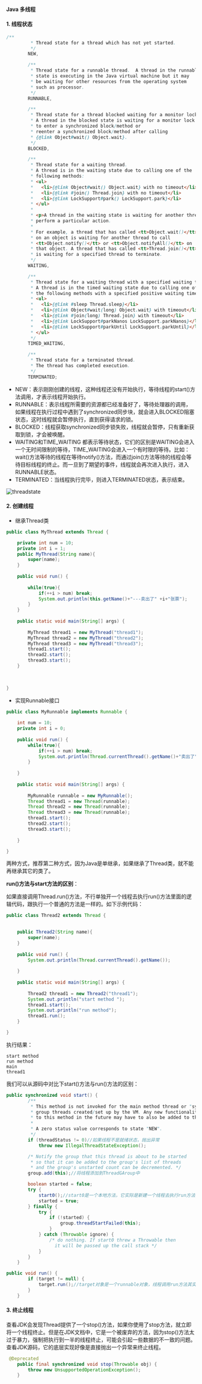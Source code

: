 #### Java 多线程

#### 1. 线程状态

```java
/**
         * Thread state for a thread which has not yet started.
         */
        NEW,

        /**
         * Thread state for a runnable thread.  A thread in the runnable
         * state is executing in the Java virtual machine but it may
         * be waiting for other resources from the operating system
         * such as processor.
         */
        RUNNABLE,

        /**
         * Thread state for a thread blocked waiting for a monitor lock.
         * A thread in the blocked state is waiting for a monitor lock
         * to enter a synchronized block/method or
         * reenter a synchronized block/method after calling
         * {@link Object#wait() Object.wait}.
         */
        BLOCKED,

        /**
         * Thread state for a waiting thread.
         * A thread is in the waiting state due to calling one of the
         * following methods:
         * <ul>
         *   <li>{@link Object#wait() Object.wait} with no timeout</li>
         *   <li>{@link #join() Thread.join} with no timeout</li>
         *   <li>{@link LockSupport#park() LockSupport.park}</li>
         * </ul>
         *
         * <p>A thread in the waiting state is waiting for another thread to
         * perform a particular action.
         *
         * For example, a thread that has called <tt>Object.wait()</tt>
         * on an object is waiting for another thread to call
         * <tt>Object.notify()</tt> or <tt>Object.notifyAll()</tt> on
         * that object. A thread that has called <tt>Thread.join()</tt>
         * is waiting for a specified thread to terminate.
         */
        WAITING,

        /**
         * Thread state for a waiting thread with a specified waiting time.
         * A thread is in the timed waiting state due to calling one of
         * the following methods with a specified positive waiting time:
         * <ul>
         *   <li>{@link #sleep Thread.sleep}</li>
         *   <li>{@link Object#wait(long) Object.wait} with timeout</li>
         *   <li>{@link #join(long) Thread.join} with timeout</li>
         *   <li>{@link LockSupport#parkNanos LockSupport.parkNanos}</li>
         *   <li>{@link LockSupport#parkUntil LockSupport.parkUntil}</li>
         * </ul>
         */
        TIMED_WAITING,

        /**
         * Thread state for a terminated thread.
         * The thread has completed execution.
         */
        TERMINATED;
```

* NEW：表示刚刚创建的线程，这种线程还没有开始执行，等待线程的start()方法调用，才表示线程开始执行。
* RUNNABLE：表示线程所需要的资源都已经准备好了，等待处理器的调用，如果线程在执行过程中遇到了synchronized同步块，就会进入BLOCKED阻塞状态，这时线程就会暂停执行，直到获得请求的锁。
* BLOCKED：线程获取synchronized同步锁失败，线程就会暂停，只有重新获取到锁，才会被唤醒。
* WAITING和TIME_WAITING 都表示等待状态，它们的区别是WAITING会进入一个无时间限制的等待，TIME_WAITING会进入一个有时限的等待。比如：wait()方法等待的线程在等待notify()方法，而通过join()方法等待的线程会等待目标线程的终止。而一旦到了期望的事件，线程就会再次进入执行，进入RUNNABLE状态。
* TERMINATED：当线程执行完毕，则进入TERMINATED状态，表示结束。



![threadstate](../images/thread/threadstate.jpeg)



#### 2. 创建线程

* 继承Thread类

```java
public class MyThread extends Thread {

	private int num = 10;
	private int i = 1;
	public MyThread(String name){
		super(name);
	}
	
	public void run() {
		
		while(true){
			if(++i > num) break;
			System.out.println(this.getName()+"---卖出了" +i+"张票");
		}
	}
	
	public static void main(String[] args) {
		
		MyThread thread1 = new MyThread("thread1");
		MyThread thread2 = new MyThread("thread2");
		MyThread thread3 = new MyThread("thread3");
		thread1.start();
		thread2.start();
		thread3.start();
	}
	
	

}
```

* 实现Runnable接口

```java
public class MyRunnable implements Runnable {
	
	int num = 10;
	private int i = 0;
	
	public void run() {
		while(true){
			if(++i > num) break;
			System.out.println(Thread.currentThread().getName()+"卖出了" +i+"张票");
		}
		
	}
	
	public static void main(String[] args) {
		
		MyRunnable runnable = new MyRunnable();
		Thread thread1 = new Thread(runnable);
		Thread thread2 = new Thread(runnable);
		Thread thread3 = new Thread(runnable);
		thread1.start();
		thread2.start();
		thread3.start();
		
	}

}
```

两种方式，推荐第二种方式，因为Java是单继承，如果继承了Thread类，就不能再继承其它的类了。

**run()方法与start方法的区别**：

如果直接调用Thread.run()方法，不行单独开一个线程去执行run()方法里面的逻辑代码，跟执行一个普通的方法是一样的。如下示例代码：

```java
public class Thread2 extends Thread {

	
	public Thread2(String name){
		super(name);
	}
	
	public void run() {
		System.out.println(Thread.currentThread().getName());
		
	}
	
	public static void main(String[] args) {
		
		Thread2 thread1 = new Thread2("thread1");
		System.out.println("start method ");
		thread1.start();
		System.out.println("run method");
		thread1.run();
	}

}
```

执行结果：

```
start method 
run method
main
thread1
```

我们可以从源码中对比下start()方法与run()方法的区别：

```java
public synchronized void start() {
        /**
         * This method is not invoked for the main method thread or "system"
         * group threads created/set up by the VM. Any new functionality added
         * to this method in the future may have to also be added to the VM.
         *
         * A zero status value corresponds to state "NEW".
         */
        if (threadStatus != 0)//如果线程不是就绪状态，抛出异常
            throw new IllegalThreadStateException();

        /* Notify the group that this thread is about to be started
         * so that it can be added to the group's list of threads
         * and the group's unstarted count can be decremented. */
        group.add(this);//将线程添加到ThreadGAroup中

        boolean started = false;
        try {
            start0();//start0是一个本地方法，它实际是新建一个线程去执行run方法
            started = true;
        } finally {
            try {
                if (!started) {
                    group.threadStartFailed(this);
                }
            } catch (Throwable ignore) {
                /* do nothing. If start0 threw a Throwable then
                  it will be passed up the call stack */
            }
        }
    }
```

```java
public void run() {
        if (target != null) {
            target.run();//target对象是一个runnable对象，线程调用run方法其实是调用runnable对象的run方法，并且不会新建线程。
        }
    }
```

#### 3. 终止线程

查看JDK会发现Thread提供了一个stop()方法，如果你使用了stop方法，就立即将一个线程终止。但是在JDK文档中，它是一个被废弃的方法，因为stop()方法太过于暴力，强制把执行到一半的线程终止，可能会引起一些数据的不一致的问题。查看JDK源码，它的底层实现好像是直接抛出一个异常来终止线程。

```java
 @Deprecated
    public final synchronized void stop(Throwable obj) {
        throw new UnsupportedOperationException();
    }
```





